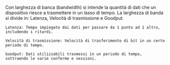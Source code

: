 Con larghezza di banca (bandwidth) si intende la quantità di dati che un dispositivo riesce a trasmettere in un lasso di tempo.
La larghezza di banda si divide in: Latenza, Velocità di trasmissione e Goodput.
	
	Latenza: Tempo impiegato dai dati per passare da 1 punto ad 1 altro, includendo i ritardi.

	Velocità di trasmissione: Velocità di trasferimento di bit in un certo periodo di tempo.

	Goodput: Dati utilizzabili trasmessi in un periodo di tempo, sottraendo le varie conferme e sessioni.